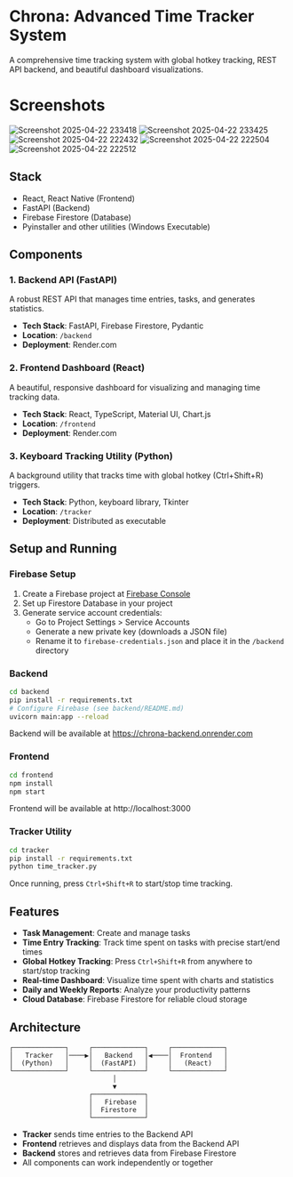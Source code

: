 # Chrona: Advanced Time Tracker System

A comprehensive time tracking system with global hotkey tracking, REST API backend, and beautiful dashboard visualizations.

# Screenshots

![Screenshot 2025-04-22 233418](https://github.com/user-attachments/assets/034b25b3-68b1-4440-a3db-8842bcff1d12)
![Screenshot 2025-04-22 233425](https://github.com/user-attachments/assets/ff40e36e-8025-4125-ab32-8f6b2afe11f0)
![Screenshot 2025-04-22 222432](https://github.com/user-attachments/assets/97174061-c399-4bd0-9782-f92444f00f5b)
![Screenshot 2025-04-22 222504](https://github.com/user-attachments/assets/bf4a6d37-f748-45c5-9e54-9ed91550eef6)
![Screenshot 2025-04-22 222512](https://github.com/user-attachments/assets/07f0d688-d7cf-48e0-ac47-7fc6e62859c7)


## Stack
 - React, React Native (Frontend)
 - FastAPI (Backend)
 - Firebase Firestore (Database)
 - Pyinstaller and other utilities (Windows Executable)

## Components

### 1. Backend API (FastAPI)

A robust REST API that manages time entries, tasks, and generates statistics.

- **Tech Stack**: FastAPI, Firebase Firestore, Pydantic
- **Location**: `/backend`
- **Deployment**: Render.com

### 2. Frontend Dashboard (React)

A beautiful, responsive dashboard for visualizing and managing time tracking data.

- **Tech Stack**: React, TypeScript, Material UI, Chart.js
- **Location**: `/frontend`
- **Deployment**: Render.com

### 3. Keyboard Tracking Utility (Python)

A background utility that tracks time with global hotkey (Ctrl+Shift+R) triggers.

- **Tech Stack**: Python, keyboard library, Tkinter
- **Location**: `/tracker`
- **Deployment**: Distributed as executable

## Setup and Running

### Firebase Setup

1. Create a Firebase project at [Firebase Console](https://console.firebase.google.com/)
2. Set up Firestore Database in your project
3. Generate service account credentials:
   - Go to Project Settings > Service Accounts
   - Generate a new private key (downloads a JSON file)
   - Rename it to `firebase-credentials.json` and place it in the `/backend` directory

### Backend

```bash
cd backend
pip install -r requirements.txt
# Configure Firebase (see backend/README.md)
uvicorn main:app --reload
```

Backend will be available at https://chrona-backend.onrender.com

### Frontend

```bash
cd frontend
npm install
npm start
```

Frontend will be available at http://localhost:3000

### Tracker Utility

```bash
cd tracker
pip install -r requirements.txt
python time_tracker.py
```

Once running, press `Ctrl+Shift+R` to start/stop time tracking.

## Features

- **Task Management**: Create and manage tasks
- **Time Entry Tracking**: Track time spent on tasks with precise start/end times
- **Global Hotkey Tracking**: Press `Ctrl+Shift+R` from anywhere to start/stop tracking
- **Real-time Dashboard**: Visualize time spent with charts and statistics
- **Daily and Weekly Reports**: Analyze your productivity patterns
- **Cloud Database**: Firebase Firestore for reliable cloud storage

## Architecture

```
┌─────────────┐     ┌─────────────┐     ┌─────────────┐
│   Tracker   │────▶│   Backend   │◀────│  Frontend   │
│  (Python)   │     │  (FastAPI)  │     │   (React)   │
└─────────────┘     └─────────────┘     └─────────────┘
                          │
                          ▼
                    ┌─────────────┐
                    │   Firebase  │
                    │  Firestore  │
                    └─────────────┘
```

- **Tracker** sends time entries to the Backend API
- **Frontend** retrieves and displays data from the Backend API
- **Backend** stores and retrieves data from Firebase Firestore
- All components can work independently or together
